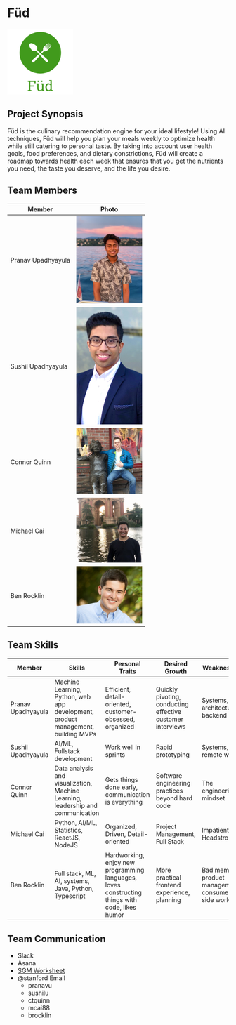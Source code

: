 # Füd
<img src="./images/FudLogo.png" width="150">

## Project Synopsis
Füd is the culinary recommendation engine for your ideal lifestyle! Using AI techniques, Füd will help you plan your meals weekly to optimize health while still catering to personal taste. By taking into account user health goals, food preferences, and dietary constrictions, Füd will create a roadmap towards health each week that ensures that you get the nutrients you need, the taste you deserve, and the life you desire.

## Team Members
| Member                | Photo                                         |
| --------------------- | --------------------------------------------- |
| Pranav Upadhyayula    | <img src="./images/IMG_9755.jpeg" width="150"> |
| Sushil Upadhyayula 	| <img src="./images/SushilHeadshot.PNG" width="150"> |
| Connor Quinn          | <img src="./images/IMG_0172.jpeg" width="150"> |
| Michael Cai           | <img src="./images/michael.jpeg" width="150"> |
| Ben Rocklin           | <img src="./images/MontyNussPhotographyBenjamin003-copy-630x420 - Copy (2).jpg" width="150"> |

## Team Skills
| Member                | Skills                        | Personal Traits  | Desired Growth | Weaknesses |
| --------------------- | ----------------------------- | ---------------- | -------------- | ---------- |
| Pranav Upadhyayula | Machine Learning, Python, web app development, product management, building MVPs | Efficient, detail-oriented, customer-obsessed, organized | Quickly pivoting, conducting effective customer interviews  | Systems, architecture, backend |
| Sushil Upadhyayula | AI/ML, Fullstack development | Work well in sprints | Rapid prototyping | Systems, remote work
| Connor Quinn          | Data analysis and visualization, Machine Learning, leadership and communication | Gets things done early, communication is everything | Software engineering practices beyond hard code |  The engineering mindset |
| Michael Cai           | Python, AI/ML, Statistics, ReactJS, NodeJS |  Organized, Driven, Detail-oriented | Project Management, Full Stack | Impatient, Headstrong
| Ben Rocklin           | Full stack, ML, AI, systems, Java, Python, Typescript | Hardworking, enjoy new programming languages, loves constructing things with code, likes humor | More practical frontend experience, planning | Bad memory, product management, consumer-side work

## Team Communication
* Slack
* Asana
* [SGM Worksheet](https://docs.google.com/forms/d/1GayYOwG_QavQE4iNx63emikCSeXUXO9Gq0VRaRGm9ok/edit?usp=sharing)
* @stanford Email
    * pranavu
    * sushilu
    * ctquinn
    * mcai88
    * brocklin
